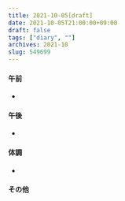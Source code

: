 ```yaml
---
title: 2021-10-05[draft]
date: 2021-10-05T21:00:00+09:00
draft: false
tags: ["diary", ""]
archives: 2021-10
slug: 549699
---
```

#### 午前
- 
#### 午後
- 
#### 体調
- 
#### その他
